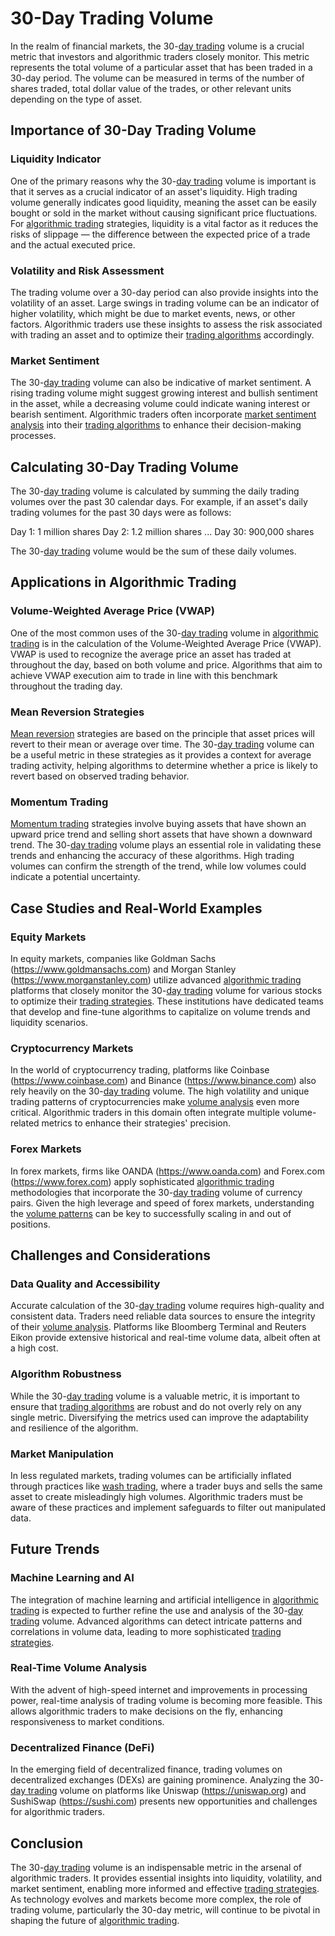 # 30-Day Trading Volume

In the realm of financial markets, the 30-[day trading](../d/day_trading.md) volume is a crucial metric that investors and algorithmic traders closely monitor. This metric represents the total volume of a particular asset that has been traded in a 30-day period. The volume can be measured in terms of the number of shares traded, total dollar value of the trades, or other relevant units depending on the type of asset. 

## Importance of 30-Day Trading Volume

### Liquidity Indicator
One of the primary reasons why the 30-[day trading](../d/day_trading.md) volume is important is that it serves as a crucial indicator of an asset's liquidity. High trading volume generally indicates good liquidity, meaning the asset can be easily bought or sold in the market without causing significant price fluctuations. For [algorithmic trading](../a/algorithmic_trading.md) strategies, liquidity is a vital factor as it reduces the risks of slippage — the difference between the expected price of a trade and the actual executed price.

### Volatility and Risk Assessment
The trading volume over a 30-day period can also provide insights into the volatility of an asset. Large swings in trading volume can be an indicator of higher volatility, which might be due to market events, news, or other factors. Algorithmic traders use these insights to assess the risk associated with trading an asset and to optimize their [trading algorithms](../t/trading_algorithms.md) accordingly.

### Market Sentiment
The 30-[day trading](../d/day_trading.md) volume can also be indicative of market sentiment. A rising trading volume might suggest growing interest and bullish sentiment in the asset, while a decreasing volume could indicate waning interest or bearish sentiment. Algorithmic traders often incorporate [market sentiment analysis](../m/market_sentiment_analysis.md) into their [trading algorithms](../t/trading_algorithms.md) to enhance their decision-making processes.

## Calculating 30-Day Trading Volume

The 30-[day trading](../d/day_trading.md) volume is calculated by summing the daily trading volumes over the past 30 calendar days. For example, if an asset's daily trading volumes for the past 30 days were as follows:

Day 1: 1 million shares
Day 2: 1.2 million shares
...
Day 30: 900,000 shares

The 30-[day trading](../d/day_trading.md) volume would be the sum of these daily volumes.

## Applications in Algorithmic Trading

### Volume-Weighted Average Price (VWAP)
One of the most common uses of the 30-[day trading](../d/day_trading.md) volume in [algorithmic trading](../a/algorithmic_trading.md) is in the calculation of the Volume-Weighted Average Price (VWAP). VWAP is used to recognize the average price an asset has traded at throughout the day, based on both volume and price. Algorithms that aim to achieve VWAP execution aim to trade in line with this benchmark throughout the trading day.

### Mean Reversion Strategies
[Mean reversion](../m/mean_reversion.md) strategies are based on the principle that asset prices will revert to their mean or average over time. The 30-[day trading](../d/day_trading.md) volume can be a useful metric in these strategies as it provides a context for average trading activity, helping algorithms to determine whether a price is likely to revert based on observed trading behavior.

### Momentum Trading
[Momentum trading](../m/momentum_trading.md) strategies involve buying assets that have shown an upward price trend and selling short assets that have shown a downward trend. The 30-[day trading](../d/day_trading.md) volume plays an essential role in validating these trends and enhancing the accuracy of these algorithms. High trading volumes can confirm the strength of the trend, while low volumes could indicate a potential uncertainty.

## Case Studies and Real-World Examples

### Equity Markets
In equity markets, companies like Goldman Sachs (https://www.goldmansachs.com) and Morgan Stanley (https://www.morganstanley.com) utilize advanced [algorithmic trading](../a/algorithmic_trading.md) platforms that closely monitor the 30-[day trading](../d/day_trading.md) volume for various stocks to optimize their [trading strategies](../t/trading_strategies.md). These institutions have dedicated teams that develop and fine-tune algorithms to capitalize on volume trends and liquidity scenarios.

### Cryptocurrency Markets
In the world of cryptocurrency trading, platforms like Coinbase (https://www.coinbase.com) and Binance (https://www.binance.com) also rely heavily on the 30-[day trading](../d/day_trading.md) volume. The high volatility and unique trading patterns of cryptocurrencies make [volume analysis](../v/volume_analysis.md) even more critical. Algorithmic traders in this domain often integrate multiple volume-related metrics to enhance their strategies' precision.

### Forex Markets
In forex markets, firms like OANDA (https://www.oanda.com) and Forex.com (https://www.forex.com) apply sophisticated [algorithmic trading](../a/algorithmic_trading.md) methodologies that incorporate the 30-[day trading](../d/day_trading.md) volume of currency pairs. Given the high leverage and speed of forex markets, understanding the [volume patterns](../v/volume_patterns.md) can be key to successfully scaling in and out of positions.

## Challenges and Considerations

### Data Quality and Accessibility
Accurate calculation of the 30-[day trading](../d/day_trading.md) volume requires high-quality and consistent data. Traders need reliable data sources to ensure the integrity of their [volume analysis](../v/volume_analysis.md). Platforms like Bloomberg Terminal and Reuters Eikon provide extensive historical and real-time volume data, albeit often at a high cost.

### Algorithm Robustness
While the 30-[day trading](../d/day_trading.md) volume is a valuable metric, it is important to ensure that [trading algorithms](../t/trading_algorithms.md) are robust and do not overly rely on any single metric. Diversifying the metrics used can improve the adaptability and resilience of the algorithm.

### Market Manipulation
In less regulated markets, trading volumes can be artificially inflated through practices like [wash trading](../w/wash_trading.md), where a trader buys and sells the same asset to create misleadingly high volumes. Algorithmic traders must be aware of these practices and implement safeguards to filter out manipulated data.

## Future Trends

### Machine Learning and AI
The integration of machine learning and artificial intelligence in [algorithmic trading](../a/algorithmic_trading.md) is expected to further refine the use and analysis of the 30-[day trading](../d/day_trading.md) volume. Advanced algorithms can detect intricate patterns and correlations in volume data, leading to more sophisticated [trading strategies](../t/trading_strategies.md).

### Real-Time Volume Analysis
With the advent of high-speed internet and improvements in processing power, real-time analysis of trading volume is becoming more feasible. This allows algorithmic traders to make decisions on the fly, enhancing responsiveness to market conditions.

### Decentralized Finance (DeFi)
In the emerging field of decentralized finance, trading volumes on decentralized exchanges (DEXs) are gaining prominence. Analyzing the 30-[day trading](../d/day_trading.md) volume on platforms like Uniswap (https://uniswap.org) and SushiSwap (https://sushi.com) presents new opportunities and challenges for algorithmic traders.

## Conclusion

The 30-[day trading](../d/day_trading.md) volume is an indispensable metric in the arsenal of algorithmic traders. It provides essential insights into liquidity, volatility, and market sentiment, enabling more informed and effective [trading strategies](../t/trading_strategies.md). As technology evolves and markets become more complex, the role of trading volume, particularly the 30-day metric, will continue to be pivotal in shaping the future of [algorithmic trading](../a/algorithmic_trading.md).